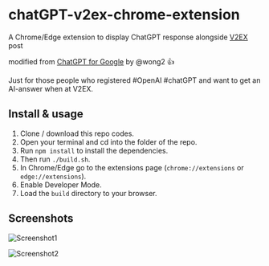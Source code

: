 # chatGPT-v2ex-chrome-extension

A Chrome/Edge extension to display ChatGPT response alongside [V2EX](https://v2ex.com) post

modified from [ChatGPT for Google](https://github.com/wong2/chat-gpt-google-extension) by @wong2 👍

Just for those people who registered #OpenAI #chatGPT and want to get an AI-answer when at V2EX.

## Install & usage

1. Clone / download this repo codes.
2. Open your terminal and cd into the folder of the repo.
3. Run `npm install` to install the dependencies.
4. Then run `./build.sh`.
5. In Chrome/Edge go to the extensions page (`chrome://extensions` or `edge://extensions`).
6. Enable Developer Mode.
7. Load the `build` directory to your browser.

## Screenshots

![Screenshot1](https://i.imgur.com/W0nGz68.png)

![Screenshot2](https://i.imgur.com/GWBfBOc.png)
